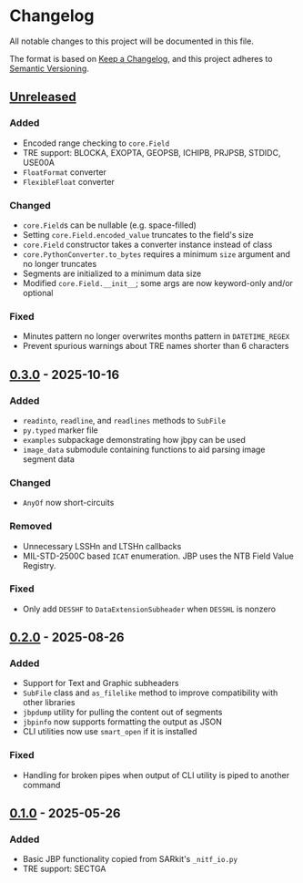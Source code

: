 # Changelog

All notable changes to this project will be documented in this file.

The format is based on [Keep a Changelog](https://keepachangelog.com/en/1.1.0/),
and this project adheres to [Semantic Versioning](https://semver.org/spec/v2.0.0.html).

## [Unreleased]

### Added
- Encoded range checking to `core.Field`
- TRE support: BLOCKA, EXOPTA, GEOPSB, ICHIPB, PRJPSB, STDIDC, USE00A
- `FloatFormat` converter
- `FlexibleFloat` converter

### Changed
- `core.Field`s can be nullable (e.g. space-filled)
- Setting `core.Field.encoded_value` truncates to the field's size
- `core.Field` constructor takes a converter instance instead of class
- `core.PythonConverter.to_bytes` requires a minimum `size` argument and no longer truncates
- Segments are initialized to a minimum data size
- Modified `core.Field.__init__`; some args are now keyword-only and/or optional

### Fixed
- Minutes pattern no longer overwrites months pattern in `DATETIME_REGEX`
- Prevent spurious warnings about TRE names shorter than 6 characters


## [0.3.0] - 2025-10-16

### Added
- `readinto`, `readline`, and `readlines` methods to `SubFile`
- `py.typed` marker file
- `examples` subpackage demonstrating how jbpy can be used
- `image_data` submodule containing functions to aid parsing image segment data

### Changed
- `AnyOf` now short-circuits

### Removed
- Unnecessary LSSHn and LTSHn callbacks
- MIL-STD-2500C based `ICAT` enumeration. JBP uses the NTB Field Value Registry.

### Fixed
- Only add `DESSHF` to `DataExtensionSubheader` when `DESSHL` is nonzero


## [0.2.0] - 2025-08-26

### Added
- Support for Text and Graphic subheaders
- `SubFile` class and `as_filelike` method to improve compatibility with other libraries
- `jbpdump` utility for pulling the content out of segments
- `jbpinfo` now supports formatting the output as JSON
- CLI utilities now use `smart_open` if it is installed

### Fixed
- Handling for broken pipes when output of CLI utility is piped to another command


## [0.1.0] - 2025-05-26

### Added
- Basic JBP functionality copied from SARkit's `_nitf_io.py`
- TRE support: SECTGA

[unreleased]: https://github.com/ValkyrieSystems/jbpy/compare/v0.3.0...HEAD
[0.3.0]: https://github.com/ValkyrieSystems/jbpy/compare/v0.2.0...v0.3.0
[0.2.0]: https://github.com/ValkyrieSystems/jbpy/compare/v0.1.0...v0.2.0
[0.1.0]: https://github.com/ValkyrieSystems/jbpy/releases/tag/v0.1.0
